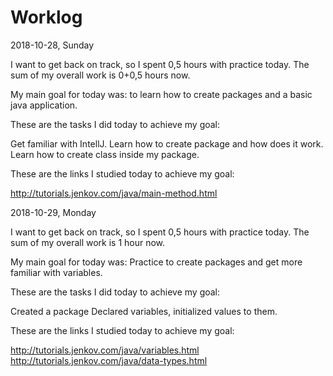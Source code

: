 # Worklog

2018-10-28, Sunday

I want to get back on track, so I spent 0,5 hours with practice today. The sum of my overall work is 0+0,5 hours now.

My main goal for today was: to learn how to create packages and a basic java application.

These are the tasks I did today to achieve my goal:

Get familiar with IntellJ.
Learn how to create package and how does it work.
Learn how to create class inside my package.

These are the links I studied today to achieve my goal:

http://tutorials.jenkov.com/java/main-method.html




2018-10-29, Monday

I want to get back on track, so I spent 0,5 hours with practice today. The sum of my overall work is 1 hour now.

My main goal for today was: Practice to create packages and get more familiar with variables.

These are the tasks I did today to achieve my goal:

Created a package
Declared variables, initialized values to them.


These are the links I studied today to achieve my goal:

http://tutorials.jenkov.com/java/variables.html
http://tutorials.jenkov.com/java/data-types.html
